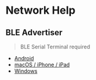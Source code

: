 # Network Help

## BLE Advertiser

> BLE Serial Terminal required

- [Android](https://play.google.com/store/apps/details?id=com.mightyit.gops.bleterminal&hl=de&gl=US&pli=1)
- [macOS / iPhone / iPad](https://apps.apple.com/de/app/ble-terminal-hm-10/id1398703795)
- [Windows](https://apps.microsoft.com/store/detail/bluetooth-serial-terminal/9WZDNCRDFST8?hl=de-de&gl=de&activetab=pivot%3Aoverviewtab)
